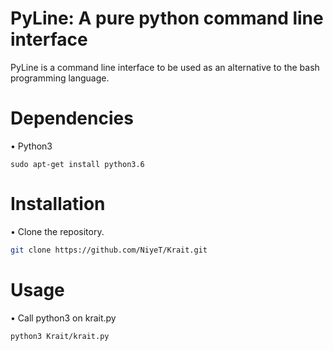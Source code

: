 # PyLine: A pure python command line interface

PyLine is a command line interface to be used as an alternative to the bash programming language.

# Dependencies

 • Python3
 ````
 sudo apt-get install python3.6
 ````

# Installation

• Clone the repository.

````sh
git clone https://github.com/NiyeT/Krait.git
````

# Usage

• Call python3 on krait.py
````
python3 Krait/krait.py
````
